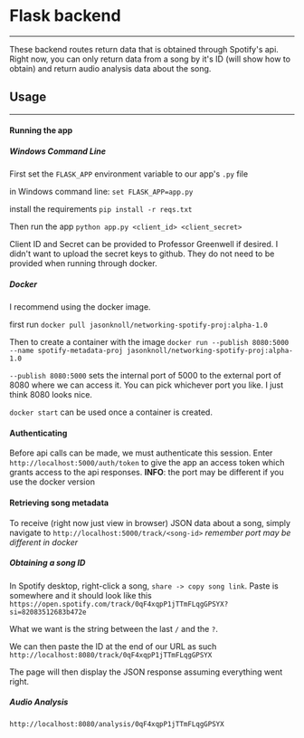 # Flask backend
---

These backend routes return data that is obtained
through Spotify's api. Right now, you can only
return data from a song by it's ID (will show how to obtain)
and return audio analysis data about the song.


## Usage
---


#### Running the app
##### Windows Command Line
First set the `FLASK_APP` environment variable to our 
app's `.py` file

in Windows command line:
`set FLASK_APP=app.py`

install the requirements
`pip install -r reqs.txt`

Then run the app
`python app.py <client_id> <client_secret>`

Client ID and Secret can be provided to Professor Greenwell
if desired. I didn't want to upload the secret keys to github. 
They do not need to be provided when running through
docker.

##### Docker
I recommend using the docker image.

first run `docker pull jasonknoll/networking-spotify-proj:alpha-1.0`

Then to create a container with the image
`docker run --publish 8080:5000 --name spotify-metadata-proj jasonknoll/networking-spotify-proj:alpha-1.0`

`--publish 8080:5000` sets the internal port of 5000 to the external port of 8080
where we can access it. You can pick whichever port you like. I just think 8080 looks nice.

`docker start` can be used once a container is created.


#### Authenticating
Before api calls can be made, we must authenticate this session.
Enter `http://localhost:5000/auth/token` to give the app an access
token which grants access to the api responses. **INFO**: the port 
may be different if you use the docker version


#### Retrieving song metadata
 To receive (right now just view in browser) JSON data about a song,
 simply navigate to `http://localhost:5000/track/<song-id>` 
 *remember port may be different in docker*

 ##### Obtaining a song ID 
 In Spotify desktop, right-click a song, `share -> copy song link`. 
 Paste is somewhere and it should look like this
 `https://open.spotify.com/track/0qF4xqpP1jTTmFLqgGPSYX?si=82083512683b472e`

 What we want is the string between the last `/` and the `?`. 

 We can then paste the ID at the end of our URL as such
 `http://localhost:8080/track/0qF4xqpP1jTTmFLqgGPSYX`

 The page will then display the JSON response assuming everything went 
 right.

 ##### Audio Analysis

  `http://localhost:8080/analysis/0qF4xqpP1jTTmFLqgGPSYX`